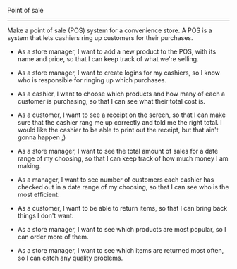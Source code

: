 Point of sale
************************************************
Make a point of sale (POS) system for a convenience store. A POS is a system that lets cashiers ring up customers for their purchases.

* As a store manager, I want to add a new product to the POS, with its name and price, so that I can keep track of what we're selling.

* As a store manager, I want to create logins for my cashiers, so I know who is responsible for ringing up which purchases.

* As a cashier, I want to choose which products and how many of each a customer is purchasing, so that I can see what their total cost is.

* As a customer, I want to see a receipt on the screen, so that I can make sure that the cashier rang me up correctly and told me the right total. I would like the cashier to be able to print out the receipt, but that ain't gonna happen ;)

* As a store manager, I want to see the total amount of sales for a date range of my choosing, so that I can keep track of how much money I am making.

* As a manager, I want to see number of customers each cashier has checked out in a date range of my choosing, so that I can see who is the most efficient.

* As a customer, I want to be able to return items, so that I can bring back things I don't want.

* As a store manager, I want to see which products are most popular, so I can order more of them.

* As a store manager, I want to see which items are returned most often, so I can catch any quality problems.
